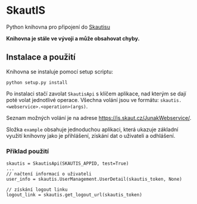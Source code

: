 # SkautIS
Python knihovna pro připojení do [Skautisu](https://is.skaut.cz/)

**Knihovna je stále ve vývoji a může obsahovat chyby.**

## Instalace a použití
Knihovna se instaluje pomocí setup scriptu:

    python setup.py install

Po instalaci stačí zavolat `SkautisApi` s klíčem aplikace, nad kterým se dají poté volat jednotlivé operace.
Všechna volání jsou ve formátu: `skautis.<webservice>.<operation>(args)`.

Seznam možných volání je na adrese https://is.skaut.cz/JunakWebservice/.

Složka `example` obsahuje jednoduchou aplikaci, která ukazuje základní využití knihovny jako je přihlášení, získání dat o uživateli a odhlášení.

### Příklad použití
```
skautis = SkautisApi(SKAUTIS_APPID, test=True)
...
// načtení informací o uživateli
user_info = skautis.UserManagement.UserDetail(skautis_token, None)

// získání logout linku
logout_link = skautis.get_logout_url(skautis_token)
```
